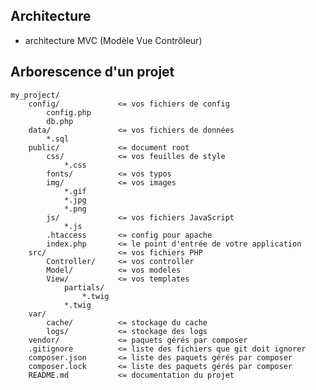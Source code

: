 
## Architecture

- architecture MVC (Modèle Vue Contrôleur)

## Arborescence d'un projet

    my_project/
        config/             <= vos fichiers de config
            config.php
            db.php
        data/               <= vos fichiers de données
            *.sql
        public/             <= document root
            css/            <= vos feuilles de style
                *.css
            fonts/          <= vos typos
            img/            <= vos images
                *.gif
                *.jpg
                *.png
            js/             <= vos fichiers JavaScript
                *.js
            .htaccess       <= config pour apache
            index.php       <= le point d'entrée de votre application
        src/                <= vos fichiers PHP
            Controller/     <= vos controller
            Model/          <= vos modeles
            View/           <= vos templates
                partials/
                    *.twig
                *.twig
        var/
            cache/          <= stockage du cache
            logs/           <= stockage des logs
        vendor/             <= paquets gérés par composer
        .gitignore          <= liste des fichiers que git doit ignorer
        composer.json       <= liste des paquets gérés par composer
        composer.lock       <= liste des paquets gérés par composer
        README.md           <= documentation du projet
